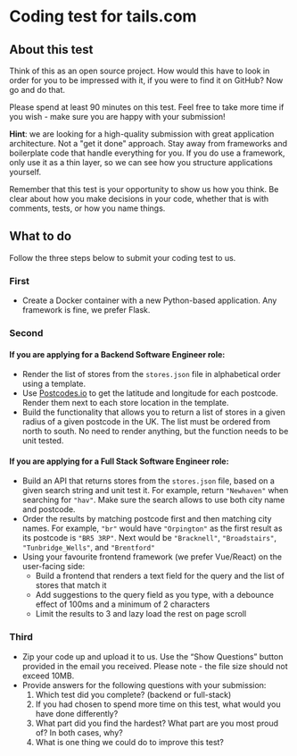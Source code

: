 # Coding test for tails.com

## About this test

Think of this as an open source project. How would this have to look in order for you to be impressed with it, if you were to find it on GitHub? Now go and do that.

Please spend at least 90 minutes on this test. Feel free to take more time if you wish - make sure you are happy with your submission!

**Hint**: we are looking for a high-quality submission with great application architecture. Not a "get it done" approach. Stay away from frameworks and boilerplate code that handle everything for you. If you do use a framework, only use it as a thin layer, so we can see how you structure applications yourself.  

Remember that this test is your opportunity to show us how you think. Be clear about how you make decisions in your code, whether that is with comments, tests, or how you name things.

## What to do

Follow the three steps below to submit your coding test to us.

### First

* Create a Docker container with a new Python-based application. Any framework is fine, we prefer Flask.

### Second

#### If you are applying for a Backend Software Engineer role:
* Render the list of stores from the `stores.json` file in alphabetical order using a template.
* Use [Postcodes.io](https://postcodes.io) to get the latitude and longitude for each postcode. Render them next to each store location in the template.
* Build the functionality that allows you to return a list of stores in a given radius of a given postcode in the UK. The list must be ordered from north to south. No need to render anything, but the function needs to be unit tested.

#### If you are applying for a Full Stack Software Engineer role:
* Build an API that returns stores from the `stores.json` file, based on a given search string and unit test it. For example, return `"Newhaven"` when searching for `"hav"`. Make sure the search allows to use both city name and postcode.
* Order the results by matching postcode first and then matching city names. For example, `"br"` would have `"Orpington"` as the first result as its postcode is `"BR5 3RP"`. Next would be `"Bracknell"`, `"Broadstairs"`, `"Tunbridge_Wells"`, and `"Brentford"`
* Using your favourite frontend framework (we prefer Vue/React) on the user-facing side:
  * Build a frontend that renders a text field for the query and the list of stores that match it
  * Add suggestions to the query field as you type, with a debounce effect of 100ms and a minimum of 2 characters
  * Limit the results to 3 and lazy load the rest on page scroll

### Third

* Zip your code up and upload it to us. Use the “Show Questions” button provided in the email you received. Please note - the file size should not exceed 10MB.
* Provide answers for the following questions with your submission:
  1. Which test did you complete? (backend or full-stack)
  2. If you had chosen to spend more time on this test, what would you have done differently?
  3. What part did you find the hardest? What part are you most proud of? In both cases, why?
  4. What is one thing we could do to improve this test?
